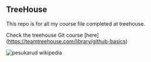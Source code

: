 ## TreeHouse

This repo is for all my course file completed at treehouse.

Check the treehouse Git course [here] (https://teamtreehouse.com/library/github-basics) 

![pesukarud wikipedia](https://cloud.githubusercontent.com/assets/16529280/13028480/eadf8f50-d278-11e5-999d-4ebe66bcf876.jpg)

